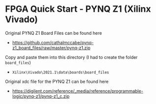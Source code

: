 # FPGA Quick Start - PYNQ Z1 (Xilinx Vivado)  

Original PYNQ Z1 Board Files can be found here  
 * https://github.com/cathalmccabe/pynq-z1_board_files/raw/master/pynq-z1.zip

 
 Copy and paste them into this directory (I had to create the folder `board_files`)
 
 * `Xilinx\Vivado\2021.1\data\boards\board_files`  

Original xdc file for the PYNQ Z1 can be found here  
 * https://digilent.com/reference/_media/reference/programmable-logic/pynq-z1/pynq-z1_c.zip
